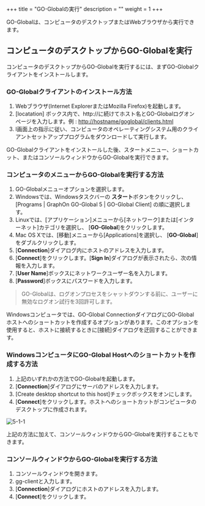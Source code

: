 +++
title = "GO-Globalの実行"
description = ""
weight = 1
+++


GO-Globalは、コンピュータのデスクトップまたはWebブラウザから実行できます。

## コンピュータのデスクトップからGO-Globalを実行

コンピュータのデスクトップからGO-Globalを実行するには、まずGO-Globalクライアントをインストールします。

### GO-Globalクライアントのインストール方法

1. Webブラウザ(Internet ExplorerまたはMozilla Firefox)を起動します。
2. [locatation] ボックス内で、http://に続けてホスト名とGO-Globalログオンページを入力します。例 : [http://hostname/goglobal/clients.html](http://hostname/goglobal/clients.html)
3. l画面上の指示に従い、コンピュータのオペレーティングシステム用のクライアントセットアッププログラムをダウンロードして実行します。

GO-Globalクライアントをインストールした後、スタートメニュー、ショートカット、またはコンソールウィンドウからGO-Globalを実行できます。

### コンピュータのメニューからGO-Globalを実行する方法

1. GO-Globalメニューオプションを選択します。
  1. Windowsでは、Windowsタスクバーの **スタート**ボタンをクリックし、[Programs | GraphOn GO-Global 5 | GO-Global Client] の順に選択します。
  2. Linuxでは、[アプリケーション]メニューから[ネットワーク]または[インターネット]カテゴリを選択し、 [**GO-Global**]をクリックします。
  3. Mac OS Xでは、[移動]メニューから[Applications]を選択し、 [**GO-Global**]をダブルクリックします。
2. [**Connection**]ダイアログ内にホストのアドレスを入力します。
3. [**Connect**]をクリックします。[**Sign In**]ダイアログが表示されたら、次の情報を入力します。
  1. [**User Name**]ボックスにネットワークユーザー名を入力します。
  2. [**Password**]ボックスにパスワードを入力します。

>GO-Globalは、ログオンプロセスをシャットダウンする前に、ユーザーに無効なログオン試行を3回許可します。

Windowsコンピュータでは、GO-Global ConnectionダイアログにGO-Globalホストへのショートカットを作成するオプションがあります。このオプションを使用すると、ホストに接続するときに[接続]ダイアログを迂回することができます。

### WindowsコンピュータにGO-Global Hostへのショートカットを作成する方法

1. 上記のいずれかの方法でGO-Globalを起動します。
2. [**Connection**]ダイアログにサーバのアドレスを入力します。
3. [Create desktop shortcut to this host]チェックボックスをオンにします。
4. [**Connect**]をクリックします。ホストへのショートカットがコンピュータのデスクトップに作成されます。

![5-1-1](/image5/5-1-1.png)

上記の方法に加えて、コンソールウィンドウからGO-Globalを実行することもできます。

### コンソールウィンドウからGO-Globalを実行する方法

1. コンソールウィンドウを開きます。
2. gg-clientと入力します。
3. [**Connection**]ダイアログにホストのアドレスを入力します。
4. [**Connect**]をクリックします。